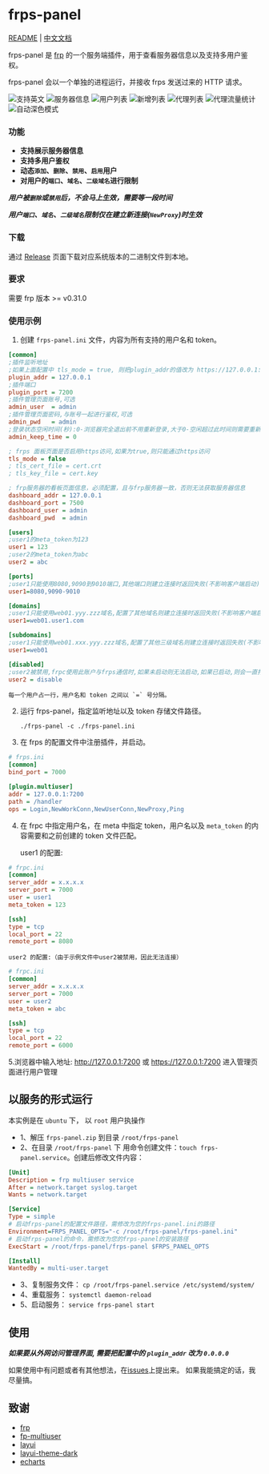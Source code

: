 # frps-panel

[README](README.md) | [中文文档](README_zh.md)

frps-panel 是 [frp](https://github.com/fatedier/frp) 的一个服务端插件，用于查看服务器信息以及支持多用户鉴权。

frps-panel 会以一个单独的进程运行，并接收 frps 发送过来的 HTTP 请求。

![支持英文](screenshots/i18n.png)
![服务器信息](screenshots/server%20info.png)
![用户列表](screenshots/user%20list.png)
![新增列表](screenshots/new%20user.png)
![代理列表](screenshots/proxy%20list.png)
![代理流量统计](screenshots/proxy%20traffic%20statistics.png)
![自动深色模式](screenshots/dark%20mode.png)


### 功能

+ **支持展示服务器信息**
+ **支持多用户鉴权**
+ **动态`添加`、`删除`、`禁用`、`启用`用户**
+ **对用户的`端口`、`域名`、`二级域名`进行限制**

***用户被`删除`或`禁用`后，不会马上生效，需要等一段时间***

***用户`端口`、`域名`、`二级域名`限制仅在建立新连接(`NewProxy`)时生效***

### 下载

通过 [Release](../../releases) 页面下载对应系统版本的二进制文件到本地。

### 要求

需要 frp 版本 >= v0.31.0

### 使用示例

1. 创建 `frps-panel.ini` 文件，内容为所有支持的用户名和 token。

```ini
[common]
;插件监听地址
;如果上面配置中 tls_mode = true, 则把plugin_addr的值改为 https://127.0.0.1:7200
plugin_addr = 127.0.0.1
;插件端口
plugin_port = 7200
;插件管理页面账号,可选
admin_user  = admin
;插件管理页面密码,与账号一起进行鉴权,可选
admin_pwd   = admin
;登录状态空闲时间(秒):0-浏览器完全退出前不用重新登录,大于0-空闲超过此时间则需要重新登录.
admin_keep_time = 0

; frps 面板页面是否启用https访问,如果为true,则只能通过https访问
tls_mode = false
; tls_cert_file = cert.crt
; tls_key_file = cert.key

; frp服务器的看板页面信息，必须配置，且与frp服务器一致，否则无法获取服务器信息
dashboard_addr = 127.0.0.1
dashboard_port = 7500
dashboard_user = admin
dashboard_pwd  = admin

[users]
;user1的meta_token为123
user1 = 123
;user2的meta_token为abc
user2 = abc

[ports]
;user1只能使用8080,9090到9010端口,其他端口则建立连接时返回失败(不影响客户端启动)
user1=8080,9090-9010

[domains]
;user1只能使用web01.yyy.zzz域名,配置了其他域名则建立连接时返回失败(不影响客户端启动)
user1=web01.user1.com

[subdomains]
;user1只能使用web01.xxx.yyy.zzz域名,配置了其他三级域名则建立连接时返回失败(不影响客户端启动)
user1=web01

[disabled]
;user2被禁用,frpc使用此账户与frps通信时,如果未启动则无法启动,如果已启动,则会一直打印错误日志
user2 = disable
```

    每一个用户占一行，用户名和 token 之间以 `=` 号分隔。

2. 运行 frps-panel，指定监听地址以及 token 存储文件路径。

    `./frps-panel -c ./frps-panel.ini`

3. 在 frps 的配置文件中注册插件，并启动。

```ini
# frps.ini
[common]
bind_port = 7000

[plugin.multiuser]
addr = 127.0.0.1:7200
path = /handler
ops = Login,NewWorkConn,NewUserConn,NewProxy,Ping
```

4. 在 frpc 中指定用户名，在 meta 中指定 token，用户名以及 `meta_token` 的内容需要和之前创建的 token 文件匹配。

    user1 的配置:

```ini
# frpc.ini
[common]
server_addr = x.x.x.x
server_port = 7000
user = user1
meta_token = 123

[ssh]
type = tcp
local_port = 22
remote_port = 8080
```

    user2 的配置:（由于示例文件中user2被禁用，因此无法连接）

```ini
# frpc.ini
[common]
server_addr = x.x.x.x
server_port = 7000
user = user2
meta_token = abc

[ssh]
type = tcp
local_port = 22
remote_port = 6000
```

5.浏览器中输入地址: http://127.0.0.1:7200 或 https://127.0.0.1:7200 进入管理页面进行用户管理

## 以服务的形式运行

本实例是在 `ubuntu` 下， 以 `root` 用户执操作

+ 1、解压 `frps-panel.zip` 到目录 `/root/frps-panel`
+ 2、在目录 `/root/frps-panel` 下 用命令创建文件：`touch frps-panel.service`。创建后修改文件内容：
```ini
[Unit]
Description = frp multiuser service
After = network.target syslog.target
Wants = network.target

[Service]
Type = simple
# 启动frps-panel的配置文件路径，需修改为您的frps-panel.ini的路径
Environment=FRPS_PANEL_OPTS="-c /root/frps-panel/frps-panel.ini"
# 启动frps-panel的命令，需修改为您的frps-panel的安装路径
ExecStart = /root/frps-panel/frps-panel $FRPS_PANEL_OPTS

[Install]
WantedBy = multi-user.target
```
+ 3、复制服务文件： `cp /root/frps-panel.service /etc/systemd/system/`
+ 4、重载服务： `systemctl daemon-reload`
+ 5、启动服务： `service frps-panel start`

## 使用

___如果要从外网访问管理界面, 需要把配置中的 `plugin_addr` 改为 `0.0.0.0`___

如果使用中有问题或者有其他想法，在[issues](https://github.com/yhl452493373/frps-panel/issues)上提出来。 如果我能搞定的话，我尽量搞。

## 致谢

+ [frp](https://github.com/fatedier/frp)
+ [fp-multiuser](https://github.com/gofrp/fp-multiuser)
+ [layui](https://github.com/layui/layui)
+ [layui-theme-dark](https://github.com/Sight-wcg/layui-theme-dark)
+ [echarts](https://github.com/apache/echarts)
